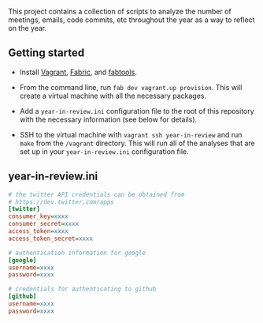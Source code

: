 This project contains a collection of scripts to analyze the number of
meetings, emails, code commits, etc throughout the year as a way to
reflect on the year.

Getting started
---------------

* Install [Vagrant](http://vagrantup.com),
  [Fabric](http://fabric.readthedocs.org/en/latest/installation.html),
  and [fabtools](http://fabtools.readthedocs.org/en/latest/).

* From the command line, run `fab dev vagrant.up provision`. This will
  create a virtual machine with all the necessary packages.

* Add a `year-in-review.ini` configuration file to the root of this
  repository with the necessary information (see below for details).

* SSH to the virtual machine with `vagrant ssh year-in-review` and run
  `make` from the `/vagrant` directory. This will run all of the
  analyses that are set up in your `year-in-review.ini` configuration file.


year-in-review.ini
------------------

```ini
# the twitter API credentials can be obtained from
# https://dev.twitter.com/apps
[twitter]
consumer_key=xxxx
consumer_secret=xxxx
access_token=xxxx
access_token_secret=xxxx

# authentication information for google
[google]
username=xxxx
password=xxxx

# credentials for authenticating to github
[github]
username=xxxx
password=xxxx
```
